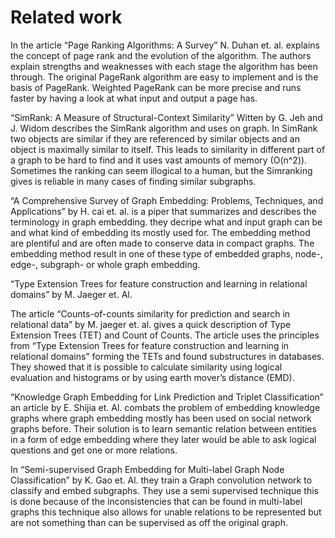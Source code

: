 # Related work
In the article “Page Ranking Algorithms: A Survey” N. Duhan et. al.  explains the concept of page rank and the evolution of the algorithm. The authors explain strengths and weaknesses with each stage the algorithm has been through. The original PageRank algorithm are easy to implement and is the basis of PageRank. Weighted PageRank can be more precise and runs faster by having a look at what input and output a page has. 

“SimRank: A Measure of Structural-Context Similarity” Witten by G. Jeh and J. Widom  describes the SimRank algorithm and uses on graph. In SimRank two objects are similar if they are referenced by similar objects and an object is maximally similar to itself. This leads to similarity in different part of a graph to be hard to find and it uses vast amounts of memory (O(n^2)). Sometimes the ranking can seem illogical to a human, but the Simranking gives is reliable in many cases of finding similar subgraphs.

“A Comprehensive Survey of Graph Embedding: Problems, Techniques, and Applications” by H. cai et. al.   is a piper that summarizes and describes the terminology in graph embedding. they decripe what and input graph can be and what kind of embedding its mostly used for. The embedding method are plentiful and are often made to conserve data in compact graphs. The embedding method result in one of these type of embedded graphs, node-, edge-, subgraph- or whole graph embedding.

“Type Extension Trees for feature construction and learning in relational domains” by M. Jaeger et. Al. 

The article “Counts-of-counts similarity for prediction and search in relational data” by M. jaeger et. al.  gives a quick description of Type Extension Trees (TET) and Count of Counts. The article uses the principles from “Type Extension Trees for feature construction and learning in relational domains” forming the TETs and found substructures in databases. They showed that it is possible to calculate similarity using logical evaluation and histograms or by using earth mover’s distance (EMD).

“Knowledge Graph Embedding for Link Prediction and Triplet Classification” an article by E. Shijia et. Al.  combats the problem of embedding knowledge graphs where graph embedding mostly has been used on social network graphs before.  Their solution is to learn semantic relation between entities in a form of edge embedding where they later would be able to ask logical questions and get one or more relations.

In “Semi-supervised Graph Embedding for Multi-label Graph Node Classification” by K. Gao et. Al.  they train a Graph convolution network to classify and embed subgraphs. They use a semi supervised technique this is done because of the inconsistencies that can be found in multi-label graphs this technique also allows for unable relations to be represented but are not something than can be supervised as off the original graph.
